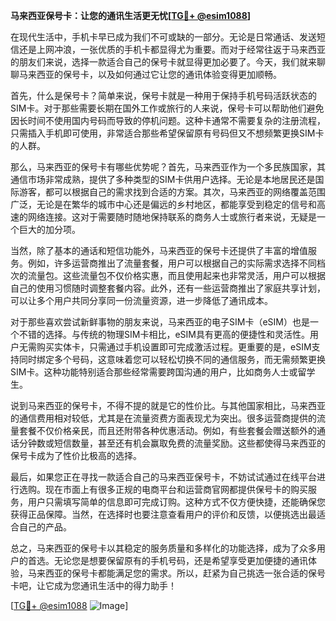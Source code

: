 **马来西亚保号卡：让您的通讯生活更无忧[[TG💪+ @esim1088](https://t.me/s/esim1088)]**

在现代生活中，手机卡早已成为我们不可或缺的一部分。无论是日常通话、发送短信还是上网冲浪，一张优质的手机卡都显得尤为重要。而对于经常往返于马来西亚的朋友们来说，选择一款适合自己的保号卡就显得更加必要了。今天，我们就来聊聊马来西亚的保号卡，以及如何通过它让您的通讯体验变得更加顺畅。

首先，什么是保号卡？简单来说，保号卡就是一种用于保持手机号码活跃状态的SIM卡。对于那些需要长期在国外工作或旅行的人来说，保号卡可以帮助他们避免因长时间不使用国内号码而导致的停机问题。这种卡通常不需要复杂的注册流程，只需插入手机即可使用，非常适合那些希望保留原有号码但又不想频繁更换SIM卡的人群。

那么，马来西亚的保号卡有哪些优势呢？首先，马来西亚作为一个多民族国家，其通信市场非常成熟，提供了多种类型的SIM卡供用户选择。无论是本地居民还是国际游客，都可以根据自己的需求找到合适的方案。其次，马来西亚的网络覆盖范围广泛，无论是在繁华的城市中心还是偏远的乡村地区，都能享受到稳定的信号和高速的网络连接。这对于需要随时随地保持联系的商务人士或旅行者来说，无疑是一个巨大的加分项。

当然，除了基本的通话和短信功能外，马来西亚的保号卡还提供了丰富的增值服务。例如，许多运营商推出了流量套餐，用户可以根据自己的实际需求选择不同档次的流量包。这些流量包不仅价格实惠，而且使用起来也非常灵活，用户可以根据自己的使用习惯随时调整套餐内容。此外，还有一些运营商推出了家庭共享计划，可以让多个用户共同分享同一份流量资源，进一步降低了通讯成本。

对于那些喜欢尝试新鲜事物的朋友来说，马来西亚的电子SIM卡（eSIM）也是一个不错的选择。与传统的物理SIM卡相比，eSIM具有更高的便捷性和灵活性。用户无需购买实体卡，只需通过手机设置即可完成激活过程。更重要的是，eSIM支持同时绑定多个号码，这意味着您可以轻松切换不同的通信服务，而无需频繁更换SIM卡。这种功能特别适合那些经常需要跨国沟通的用户，比如商务人士或留学生。

说到马来西亚的保号卡，不得不提的就是它的性价比。与其他国家相比，马来西亚的通信费用相对较低，尤其是在流量资费方面表现尤为突出。很多运营商提供的流量套餐不仅价格亲民，而且还附带各种优惠活动。例如，有些套餐会赠送额外的通话分钟数或短信数量，甚至还有机会赢取免费的流量奖励。这些都使得马来西亚的保号卡成为了性价比极高的选择。

最后，如果您正在寻找一款适合自己的马来西亚保号卡，不妨试试通过在线平台进行选购。现在市面上有很多正规的电商平台和运营商官网都提供保号卡的购买服务，用户只需填写简单的信息即可完成订购。这种方式不仅方便快捷，还能确保您获得正品保障。当然，在选择时也要注意查看用户的评价和反馈，以便挑选出最适合自己的产品。

总之，马来西亚的保号卡以其稳定的服务质量和多样化的功能选择，成为了众多用户的首选。无论您是想要保留原有的手机号码，还是希望享受更加便捷的通讯体验，马来西亚的保号卡都能满足您的需求。所以，赶紧为自己挑选一张合适的保号卡吧，让它成为您通讯生活中的得力助手！

[[TG💪+ @esim1088](https://t.me/s/esim1088) ![Image](https://i.postimg.cc/4NQfJmqS/Snipaste-2025-05-13-00-14-12.png)]
